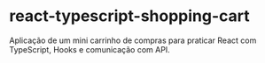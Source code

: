# react-typescript-shopping-cart
Aplicação de um mini carrinho de compras para praticar React com TypeScript, Hooks e comunicação com API.
